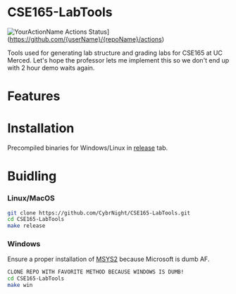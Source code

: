 
# CSE165-LabTools

![YourActionName Actions Status](https://github.com/CybrNight/CSE165-LabTools/workflows/{workflowName}/badge.svg)](https://github.com/{userName}/{repoName}/actions)

Tools used for generating lab structure and grading labs for CSE165 at UC Merced.
Let's hope the professor lets me implement this so we don't end up with 2 hour demo waits again.

# Features

# Installation
Precompiled binaries for Windows/Linux in [release](https://github.com/CybrNight/CSE165-LabTools/releases) tab.

# Buidling

### Linux/MacOS
```bash
git clone https://github.com/CybrNight/CSE165-LabTools.git
cd CSE165-LabTools
make release
```
### Windows 
Ensure a proper installation of [MSYS2](https://www.msys2.org/) because Microsoft is dumb AF.
```bash
CLONE REPO WITH FAVORITE METHOD BECAUSE WINDOWS IS DUMB!
cd CSE165-LabTools
make win
```
